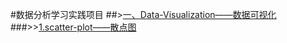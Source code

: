 #数据分析学习实践项目
##>[一、Data-Visualization——数据可视化](https://github.com/Fengql95/Data-Analysis/tree/master/Data-Analysis/Data-Visualization "悬停显示")
###>>[1.scatter-plot——散点图](https://github.com/Fengql95/Data-Analysis/blob/master/Data-Analysis/Data-Visualization/ScatterPlot.ipynb)
